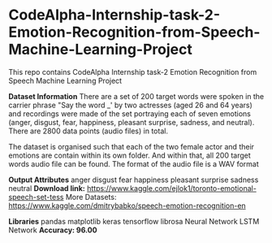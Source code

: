 # CodeAlpha-Internship-task-2-Emotion-Recognition-from-Speech-Machine-Learning-Project
This repo contains  CodeAlpha Internship task-2 Emotion Recognition from Speech Machine Learning Project

**Dataset Information**
There are a set of 200 target words were spoken in the carrier phrase "Say the word _' by two actresses (aged 26 and 64 years) and recordings were made of the set portraying each of seven emotions (anger, disgust, fear, happiness, pleasant surprise, sadness, and neutral). There are 2800 data points (audio files) in total.

The dataset is organised such that each of the two female actor and their emotions are contain within its own folder. And within that, all 200 target words audio file can be found. The format of the audio file is a WAV format

**Output Attributes**
anger
disgust
fear
happiness
pleasant surprise
sadness
neutral
**Download link:** https://www.kaggle.com/ejlok1/toronto-emotional-speech-set-tess More Datasets: https://www.kaggle.com/dmitrybabko/speech-emotion-recognition-en

**Libraries**
pandas
matplotlib
keras
tensorflow
librosa
Neural Network
LSTM Network
**Accuracy: 96.00**
